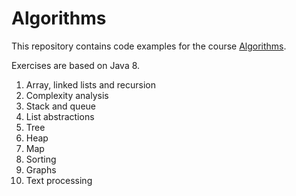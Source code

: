 # Algorithms
This repository contains code examples for the course [Algorithms](https://onderwijsaanbod.kuleuven.be/2015/syllabi/n/B3352NN.htm#activetab=doelstellingen_idp12853168).

Exercises are based on Java 8.

1. Array, linked lists and recursion
2. Complexity analysis
3. Stack and queue
4. List abstractions
5. Tree
6. Heap
7. Map
8. Sorting
9. Graphs
10. Text processing
